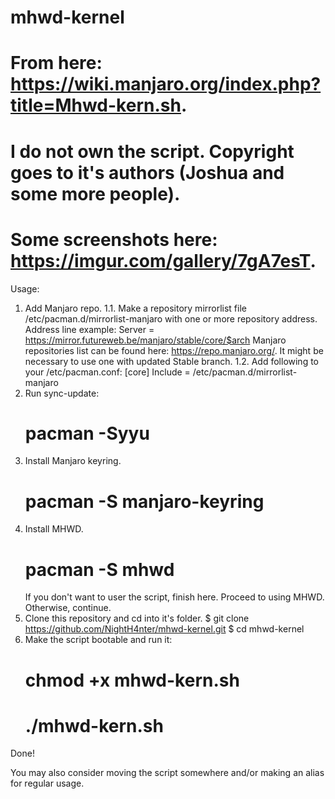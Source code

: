 # mhwd-kernel
# From here: https://wiki.manjaro.org/index.php?title=Mhwd-kern.sh.
# I do not own the script. Copyright goes to it's authors (Joshua and some more people).
# Some screenshots here: https://imgur.com/gallery/7gA7esT.

Usage:
1. Add Manjaro repo.
  1.1. Make a repository mirrorlist file /etc/pacman.d/mirrorlist-manjaro with one or more repository address. 
       Address line example:
         Server = https://mirror.futureweb.be/manjaro/stable/core/$arch
       Manjaro repositories list can be found here: https://repo.manjaro.org/. It might be necessary to use one with updated Stable branch.
  1.2. Add following to your /etc/pacman.conf:
         [core]
         Include = /etc/pacman.d/mirrorlist-manjaro
2. Run sync-update:
    # pacman -Syyu
3. Install Manjaro keyring.
    # pacman -S manjaro-keyring
4. Install MHWD.
    # pacman -S mhwd
   If you don't want to user the script, finish here. Proceed to using MHWD. Otherwise, continue.
5. Clone this repository and cd into it's folder.
    $ git clone https://github.com/NightH4nter/mhwd-kernel.git
    $ cd mhwd-kernel
6. Make the script bootable and run it:
    # chmod +x mhwd-kern.sh
    # ./mhwd-kern.sh
Done!

You may also consider moving the script somewhere and/or making an alias for regular usage.

